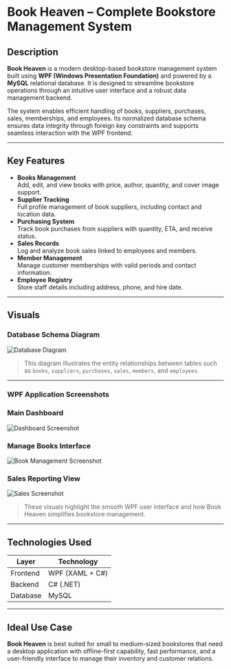 # Book Heaven – Complete Bookstore Management System

## Description
**Book Heaven** is a modern desktop-based bookstore management system built using **WPF (Windows Presentation Foundation)** and powered by a **MySQL** relational database. It is designed to streamline bookstore operations through an intuitive user interface and a robust data management backend.

The system enables efficient handling of books, suppliers, purchases, sales, memberships, and employees. Its normalized database schema ensures data integrity through foreign key constraints and supports seamless interaction with the WPF frontend.

---

## Key Features
- **Books Management**  
  Add, edit, and view books with price, author, quantity, and cover image support.
- **Supplier Tracking**  
  Full profile management of book suppliers, including contact and location data.
- **Purchasing System**  
  Track book purchases from suppliers with quantity, ETA, and receive status.
- **Sales Records**  
  Log and analyze book sales linked to employees and members.
- **Member Management**  
  Manage customer memberships with valid periods and contact information.
- **Employee Registry**  
  Store staff details including address, phone, and hire date.

---

## Visuals

### Database Schema Diagram

![Database Diagram](assets/database-diagram.png)
> This diagram illustrates the entity relationships between tables such as `books`, `suppliers`, `purchases`, `sales`, `members`, and `employees`.

---

### WPF Application Screenshots

### Main Dashboard
![Dashboard Screenshot](assets/dashboard.png)

### Manage Books Interface
![Book Management Screenshot](assets/book-management.png)

### Sales Reporting View

![Sales Screenshot](assets/sales-overview.png)
> These visuals highlight the smooth WPF user interface and how Book Heaven simplifies bookstore management.

---

## Technologies Used

| Layer        | Technology                  |
|--------------|-----------------------------|
| Frontend     | WPF (XAML + C#)             |
| Backend      | C# (.NET)                   |
| Database     | MySQL                       |


---

## Ideal Use Case
**Book Heaven** is best suited for small to medium-sized bookstores that need a desktop application with offline-first capability, fast performance, and a user-friendly interface to manage their inventory and customer relations.
